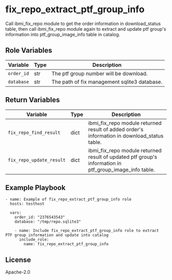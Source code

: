 fix_repo_extract_ptf_group_info
=========
Call ibmi_fix_repo module to get the order information in download_status table, then call ibmi_fix_repo module again to extract
and update ptf group's information into ptf_group_image_info table in catalog.

Role Variables
--------------

| Variable              | Type          | Description                                                          |
|-----------------------|---------------|----------------------------------------------------------------------|
| `order_id`    | str           | The ptf group number will be download.                               |
| `database`            | str           | The path of fix management sqlite3 database.                         |

Return Variables
--------------

| Variable                  | Type    | Description                                                                                    |
|---------------------------|---------|------------------------------------------------------------------------------------------------|
| `fix_repo_find_result`    | dict    | ibmi_fix_repo module returned result of added order's information in download_status table.        |
| `fix_repo_update_result`  | dict    | ibmi_fix_repo module returned result of updated ptf group's information in ptf_group_image_info table.|

Example Playbook
----------------
```
- name: Example of fix_repo_extract_ptf_group_info role
  hosts: testhost

  vars:
    order_id: "2376543543"
    database: "/tmp/repo.sqlite3"

    - name: Include fix_repo_extract_ptf_group_info role to extract PTF group information and update into catalog
      include_role:
        name: fix_repo_extract_ptf_group_info

```

License
-------

Apache-2.0
